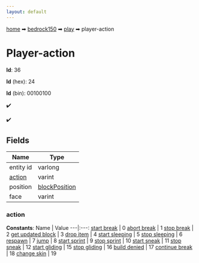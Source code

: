 ```yaml
---
layout: default
---
```


[home](/) ➡ [bedrock150](/protocol/bedrock150) ➡ [play](/protocol/bedrock150/play) ➡ player-action

# Player-action

**Id**: 36

**Id** (hex): 24

**Id** (bin): 00100100

✔️

✔️

## Fields

Name | Type
---|---
entity id | varlong
[action](#action) | varint
position | [blockPosition](/protocol/bedrock150/types/block-position)
face | varint

### action

**Constants**:
Name | Value
---|:---:
[start break](action_start-break) | 0
[abort break](action_abort-break) | 1
[stop break](action_stop-break) | 2
[get updated block](action_get-updated-block) | 3
[drop item](action_drop-item) | 4
[start sleeping](action_start-sleeping) | 5
[stop sleeping](action_stop-sleeping) | 6
[respawn](action_respawn) | 7
[jump](action_jump) | 8
[start sprint](action_start-sprint) | 9
[stop sprint](action_stop-sprint) | 10
[start sneak](action_start-sneak) | 11
[stop sneak](action_stop-sneak) | 12
[start gliding](action_start-gliding) | 15
[stop gliding](action_stop-gliding) | 16
[build denied](action_build-denied) | 17
[continue break](action_continue-break) | 18
[change skin](action_change-skin) | 19

